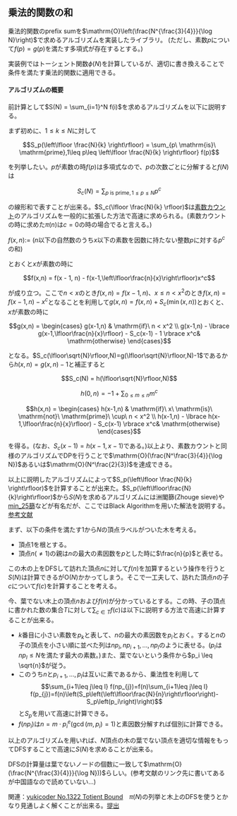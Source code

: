 
## 乗法的関数の和

乗法的関数のprefix sumを$\mathrm{O}\left(\frac{N^{\frac{3}{4}}}{\log N}\right)$で求めるアルゴリズムを実装したライブラリ。
(ただし、素数$p$について$f(p)=g(p)$を満たす多項式が存在するとする。)

実装例ではトーシェント関数$\phi(N)$を計算しているが、適切に書き換えることで条件を満たす乗法的関数に適用できる。

#### アルゴリズムの概要

前計算として$S(N) = \sum_{i=1}^N f(i)$を求めるアルゴリズムを以下に説明する。

まず初めに、$1\leq k\leq N$に対して

$$S_p(\left\lfloor \frac{N}{k} \right\rfloor) = \sum_{p\ \mathrm{is}\ \mathrm{prime},1\leq p\leq \left\lfloor \frac{N}{k} \right\rfloor} f(p)$$

を列挙したい。$p$が素数の時$f(p)$は多項式なので、$p$の次数ごとに分解すると$f(N)$は

$$S_c(N) = \sum_{p\ \mathrm{is}\ \mathrm{prime},1\leq p\leq N} p^c$$

の線形和で表すことが出来る。$S_c(\lfloor \frac{N}{k} \rfloor)$は[素数カウント](https://nyaannyaan.github.io/library/library/multiplicative-function/prime-counting.hpp.html)のアルゴリズムを一般的に拡張した方法で高速に求められる。(素数カウントの時に求めた$\pi(n)$は$c=0$の時の場合でると言える。)

$f(x,n) :=$ ($n$以下の自然数のうち$x$以下の素数を因数に持たない整数$p$に対する$p^c$の和)

とおくと$x$が素数の時に

$$f(x,n) = f(x - 1, n) - f(x-1,\left\lfloor\frac{n}{x}\right\rfloor)x^c$$

が成り立つ。ここで$n < x$のとき$f(x,n) = f(x-1,n)$、$x \leq n < x^2$のとき$f(x,n) = f(x-1,n) - x^c$となることを利用して$g(x,n) = f(x, n) + S_c(\min(x,n))$とおくと、$x$が素数の時に

$$g(x,n) = \begin{cases} g(x-1,n) & \mathrm{if}\ n < x^2 \\ g(x-1,n) - \lbrace g(x-1,\lfloor\frac{n}{x}\rfloor) - S_c(x-1) - 1 \rbrace x^c& \mathrm{otherwise} \end{cases}$$

となる。$S_c(\lfloor\sqrt{N}\rfloor,N)=g(\lfloor\sqrt{N}\rfloor,N)-1$であるから$h(x,n)=g(x,n)-1$と補正すると

$$S_c(N) = h(\lfloor\sqrt{N}\rfloor,N)$$

$$h(0,n) = -1 + \sum_{0 \leq m \leq n}m^c$$

$$h(x,n) = \begin{cases} h(x-1,n) & \mathrm{if}\ x\ \mathrm{is}\ \mathrm{not}\  \mathrm{prime}\ \cup\ n < x^2 \\ h(x-1,n) - \lbrace h(x-1,\lfloor\frac{n}{x}\rfloor) - S_c(x-1) \rbrace x^c& \mathrm{otherwise} \end{cases}$$

を得る。(なお、$S_c(x-1)=h(x-1,x-1)$である。)以上より、素数カウントと同様のアルゴリズムでDPを行うことで$\mathrm{O}(\frac{N^\frac{3}{4}}{\log N})$あるいは$\mathrm{O}(N^\frac{2}{3})$を達成できる。

以上に説明したアルゴリズムによって$S_p(\left\lfloor \frac{N}{k} \right\rfloor)$を計算することが出来た。$S_p(\left\lfloor\frac{N}{k}\right\rfloor)$から$S(N)$を求めるアルゴリズムには洲閣篩(Zhouge sieve)や[min_25篩](https://min-25.hatenablog.com/entry/2018/11/11/172216)などが有名だが、ここではBlack Algorithmを用いた解法を説明する。　[参考文献](http://baihacker.github.io/main/2020/The_prefix-sum_of_multiplicative_function_the_black_algorithm.html)

まず、以下の条件を満たす$1$から$N$の頂点ラベルがついた木を考える。
- 頂点$1$を根とする。
- 頂点$n(\neq 1)$の親は$n$の最大の素因数を$p$とした時に$\frac{n}{p}$と表せる。

この木の上をDFSして訪れた頂点$n$に対して$f(n)$を加算するという操作を行うと$S(N)$は計算できるが$\mathrm{O}(N)$かかってしまう。そこで一工夫して、訪れた頂点$n$の子$c$について$f(c)$を計算することを考える。

今、葉でない木上の頂点$n$および$f(n)$が分かっているとする。この時、子の頂点に書かれた数の集合$T$に対して$\sum_{c \in T}f(c)$は以下に説明する方法で高速に計算することが出来る。

- $k$番目に小さい素数を$p_k$と表して、$n$の最大の素因数を$p_i$とおく。すると$n$の子の頂点を小さい順に並べた列は$np_i, np_{i+1},\ldots , np_l$のように表せる。($p_l$は$np_l \leq N$を満たす最大の素数。)また、葉でないという条件から$p_i \leq \sqrt{n}$が従う。
- このうち$n$と$p_{i+1},\ldots,p_{l}$は互いに素であるから、乗法性を利用して
$$\sum_{i+1\leq j\leq l} f(np_{j})=f(n)\sum_{i+1\leq j\leq l} f(p_{j})=f(n)\left(S_p\left(\left\lfloor\frac{N}{n}\right\rfloor\right)-S_p\left(p_i\right)\right)$$
と$S_p$を用いて高速に計算できる。
- $f(np_i)$は$n=m\cdot p_i^e(\gcd(m,p_i)=1)$と素因数分解すれば個別に計算できる。

以上のアルゴリズムを用いれば、$N$頂点の木の葉でない頂点を適切な情報をもってDFSすることで高速に$S(N)$を求めることが出来る。

DFSの計算量は葉でないノードの個数に一致して$\mathrm{O}(\frac{N^{\frac{3}{4}}}{\log N}))$らしい。(参考文献のリンク先に書いてあるが中国語なので読めていない…)

関連：[yukicoder No.1322 Totient Bound](https://yukicoder.me/problems/no/1322)　$\pi(N)$の列挙と木上のDFSを使うとかなり見通しよく解くことが出来る。[提出](https://yukicoder.me/submissions/595840)
